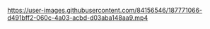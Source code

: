 https://user-images.githubusercontent.com/84156546/187771066-d491bff2-060c-4a03-acbd-d03aba148aa9.mp4

